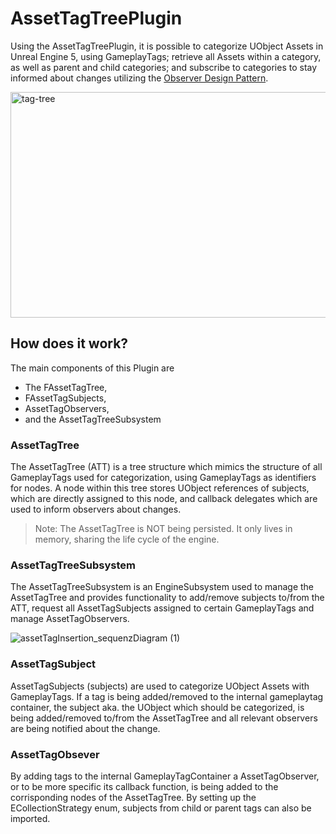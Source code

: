 # AssetTagTreePlugin

Using the AssetTagTreePlugin, it is possible to categorize UObject Assets in Unreal Engine 5, using GameplayTags; retrieve all Assets within a category, as well as parent and child categories; 
and subscribe to categories to stay informed about changes utilizing the [Observer Design Pattern](https://refactoring.guru/design-patterns/observer).

<img width="596" height="361" alt="tag-tree" src="https://github.com/user-attachments/assets/b4570f19-ee13-45f9-8fff-2c4c61b024cf" />

## How does it work?
The main components of this Plugin are
- The FAssetTagTree,
- FAssetTagSubjects,
- AssetTagObservers,
- and the AssetTagTreeSubsystem

### AssetTagTree
The AssetTagTree (ATT) is a tree structure which mimics the structure of all GameplayTags used for categorization, using GameplayTags as identifiers for nodes. 
A node within this tree stores UObject references of subjects, which are directly assigned to this node, and callback delegates which are used to inform observers about changes.

> Note: The AssetTagTree is NOT being persisted. It only lives in memory, sharing the life cycle of the engine.

### AssetTagTreeSubsystem
The AssetTagTreeSubsystem is an EngineSubsystem used to manage the AssetTagTree and provides functionality to add/remove subjects to/from the ATT, 
request all AssetTagSubjects assigned to certain GameplayTags and manage AssetTagObservers.

![assetTagInsertion_sequenzDiagram (1)](https://github.com/user-attachments/assets/d90138a1-9e72-4bc9-8945-e2c6ec2b95d2)

### AssetTagSubject
AssetTagSubjects (subjects) are used to categorize UObject Assets with GameplayTags. If a tag is being added/removed to the internal gameplaytag container, 
the subject aka. the UObject which should be categorized, is being added/removed to/from the AssetTagTree and all relevant observers are being notified about the change.

### AssetTagObsever
By adding tags to the internal GameplayTagContainer a AssetTagObserver, or to be more specific its callback function, is being added to the corrisponding nodes of the AssetTagTree.
By setting up the ECollectionStrategy enum, subjects from child or parent tags can also be imported. 
